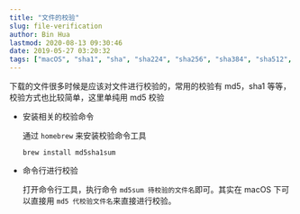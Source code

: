 ```yaml
---
title: "文件的校验"
slug: file-verification
author: Bin Hua
lastmod: 2020-08-13 09:30:46
date: 2019-05-27 03:20:32
tags: ["macOS", "sha1", "sha", "sha224", "sha256", "sha384", "sha512", "md5", "base64"]
---
```


下载的文件很多时候是应该对文件进行校验的，常用的校验有 md5，sha1 等等，校验方式也比较简单，这里单纯用 md5 校验

-  安装相关的校验命令

    通过 `homebrew` 来安装校验命令工具
    
    ```
    brew install md5sha1sum
    ```
    
-  命令行进行校验

    打开命令行工具，执行命令 `md5sum 待校验的文件名`即可。其实在 macOS 下可以直接用 `md5 代校验文件名`来直接进行校验。
